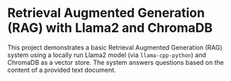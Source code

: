 # Retrieval Augmented Generation (RAG) with Llama2 and ChromaDB

This project demonstrates a basic Retrieval Augmented Generation (RAG) system using a locally run Llama2 model (via `llama-cpp-python`) and ChromaDB as a vector store. The system answers questions based on the content of a provided text document.



